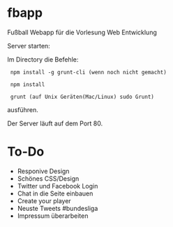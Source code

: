 # fbapp
Fußball Webapp für die Vorlesung Web Entwicklung

Server starten:

Im Directory die Befehle:

     npm install -g grunt-cli (wenn noch nicht gemacht)

     npm install

     grunt (auf Unix Geräten(Mac/Linux) sudo Grunt)

ausführen.

Der Server läuft auf dem Port 80.

# To-Do
* Responive Design
* Schönes CSS/Design
* Twitter und Facebook Login
* Chat in die Seite einbauen
* Create your player
* Neuste Tweets #bundesliga
* Impressum überarbeiten